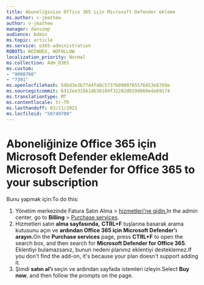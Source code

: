 ```yaml
---
title: Aboneliğinize Office 365 için Microsoft Defender ekleme
ms.author: v-jmathew
author: v-jmathew
manager: dansimp
audience: Admin
ms.topic: article
ms.service: o365-administration
ROBOTS: NOINDEX, NOFOLLOW
localization_priority: Normal
ms.collection: Adm_O365
ms.custom:
- "9000760"
- "7391"
ms.openlocfilehash: 5dbd3e3b7744f48c5737b0909765576453e8769e
ms.sourcegitcommit: 6312ee31561db36104f32282d019d069ede69174
ms.translationtype: MT
ms.contentlocale: tr-TR
ms.lasthandoff: 03/11/2021
ms.locfileid: "50749708"
---
```

# <a name="add-microsoft-defender-for-office-365-to-your-subscription"></a><span data-ttu-id="a1ad1-102">Aboneliğinize Office 365 için Microsoft Defender ekleme</span><span class="sxs-lookup"><span data-stu-id="a1ad1-102">Add Microsoft Defender for Office 365 to your subscription</span></span>

<span data-ttu-id="a1ad1-103">Bunu yapmak için:</span><span class="sxs-lookup"><span data-stu-id="a1ad1-103">To do this:</span></span>

1. <span data-ttu-id="a1ad1-104">Yönetim merkezinde Fatura Satın Alma   >  [hizmetleri'ne gidin.](https://go.microsoft.com/fwlink/p/?linkid=868433)</span><span class="sxs-lookup"><span data-stu-id="a1ad1-104">In the admin center, go to **Billing** > [Purchase services](https://go.microsoft.com/fwlink/p/?linkid=868433).</span></span>
2. <span data-ttu-id="a1ad1-105">Hizmetleri satın **alma sayfasında,** **CTRL+F** tuşlarına basarak arama kutusunu açın ve **ardından Office 365 için Microsoft Defender'ı arayın.**</span><span class="sxs-lookup"><span data-stu-id="a1ad1-105">On the **Purchase services** page, press **CTRL+F** to open the search box, and then search for **Microsoft Defender for Office 365**.</span></span> <span data-ttu-id="a1ad1-106">Eklentiyi bulamazsanız, bunun nedeni planınız eklentiyi desteklemez.</span><span class="sxs-lookup"><span data-stu-id="a1ad1-106">If you don't find the add-on, it's because your plan doesn't support adding it.</span></span>
3. <span data-ttu-id="a1ad1-107">Şimdi **satın al'ı** seçin ve ardından sayfada istemleri izleyin.</span><span class="sxs-lookup"><span data-stu-id="a1ad1-107">Select **Buy now**, and then follow the prompts on the page.</span></span>
